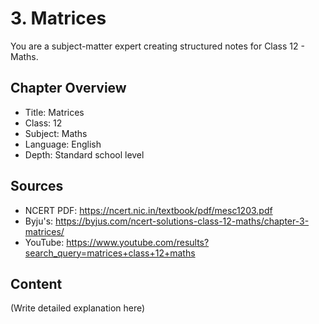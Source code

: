 # 3. Matrices

You are a subject-matter expert creating structured notes for Class 12 - Maths.

## Chapter Overview
- Title: Matrices
- Class: 12
- Subject: Maths
- Language: English
- Depth: Standard school level

## Sources
- NCERT PDF: https://ncert.nic.in/textbook/pdf/mesc1203.pdf
- Byju's: https://byjus.com/ncert-solutions-class-12-maths/chapter-3-matrices/
- YouTube: https://www.youtube.com/results?search_query=matrices+class+12+maths

## Content
(Write detailed explanation here)
